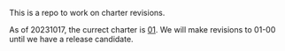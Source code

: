 This is a repo to work on charter revisions.

As of 20231017, the currect charter is [01](https://datatracker.ietf.org/doc/charter-ietf-mls/01/). We will make revisions to 01-00 until we have a release candidate.
